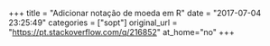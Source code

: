 +++
title = "Adicionar notação de moeda em R"
date = "2017-07-04 23:25:49"
categories = ["sopt"]
original_url = "https://pt.stackoverflow.com/q/216852"
at_home="no"
+++

